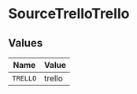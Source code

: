 # SourceTrelloTrello


## Values

| Name     | Value    |
| -------- | -------- |
| `TRELLO` | trello   |